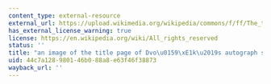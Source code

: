 ```yaml
---
content_type: external-resource
external_url: https://upload.wikimedia.org/wikipedia/commons/f/ff/The_title_page_of_the_autograph_score_of_Dvo%C5%99%C3%A1k%27s_ninth_symphony.jpg
has_external_license_warning: true
license: https://en.wikipedia.org/wiki/All_rights_reserved
status: ''
title: "an image of the title page of Dvo\u0159\xE1k\u2019s autograph score"
uid: 44c7a128-9801-46b0-88a8-e63f46f38873
wayback_url: ''
---
```

